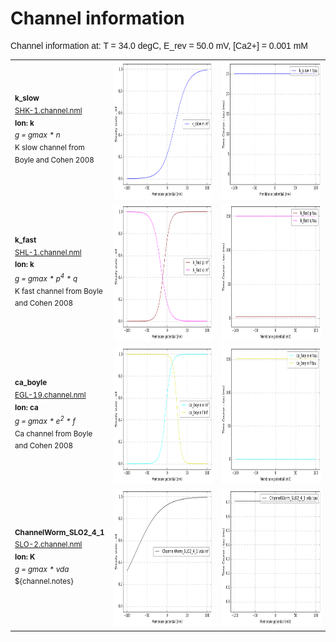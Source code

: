 Channel information
===================
    
<p style="font-family:arial">Channel information at: T = 34.0 degC, E_rev = 50.0 mV, [Ca2+] = 0.001 mM</p>

<table>
    <tr>
<td width="120px">
            <sup><b>k_slow</b><br/>
            <a href="../SHK-1.channel.nml">SHK-1.channel.nml</a><br/>
            <b>Ion: k</b><br/>
            <i>g = gmax * n </i><br/>
            K slow channel from Boyle and Cohen 2008</sup>
</td>
<td>
<a href="k_slow.inf.png"><img alt="k_slow steady state" src="k_slow.inf.png" height="220"/></a>
</td>
<td>
<a href="k_slow.tau.png"><img alt="k_slow time course" src="k_slow.tau.png" height="220"/></a>
</td>
</tr>
    <tr>
<td width="120px">
            <sup><b>k_fast</b><br/>
            <a href="../SHL-1.channel.nml">SHL-1.channel.nml</a><br/>
            <b>Ion: k</b><br/>
            <i>g = gmax * p<sup>4</sup> * q </i><br/>
            K fast channel from Boyle and Cohen 2008</sup>
</td>
<td>
<a href="k_fast.inf.png"><img alt="k_fast steady state" src="k_fast.inf.png" height="220"/></a>
</td>
<td>
<a href="k_fast.tau.png"><img alt="k_fast time course" src="k_fast.tau.png" height="220"/></a>
</td>
</tr>
    <tr>
<td width="120px">
            <sup><b>ca_boyle</b><br/>
            <a href="../EGL-19.channel.nml">EGL-19.channel.nml</a><br/>
            <b>Ion: ca</b><br/>
            <i>g = gmax * e<sup>2</sup> * f </i><br/>
            Ca channel from Boyle and Cohen 2008</sup>
</td>
<td>
<a href="ca_boyle.inf.png"><img alt="ca_boyle steady state" src="ca_boyle.inf.png" height="220"/></a>
</td>
<td>
<a href="ca_boyle.tau.png"><img alt="ca_boyle time course" src="ca_boyle.tau.png" height="220"/></a>
</td>
</tr>
    <tr>
<td width="120px">
            <sup><b>ChannelWorm_SLO2_4_1</b><br/>
            <a href="../SLO-2.channel.nml">SLO-2.channel.nml</a><br/>
            <b>Ion: K</b><br/>
            <i>g = gmax * vda </i><br/>
            ${channel.notes}</sup>
</td>
<td>
<a href="ChannelWorm_SLO2_4_1.inf.png"><img alt="ChannelWorm_SLO2_4_1 steady state" src="ChannelWorm_SLO2_4_1.inf.png" height="220"/></a>
</td>
<td>
<a href="ChannelWorm_SLO2_4_1.tau.png"><img alt="ChannelWorm_SLO2_4_1 time course" src="ChannelWorm_SLO2_4_1.tau.png" height="220"/></a>
</td>
</tr>
</table>

